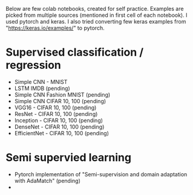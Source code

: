 Below are few colab notebooks, created for self practice. Examples are picked from multiple sources (mentioned in first cell of each notebook). I used pytorch and keras. I also tried converting few keras examples from "https://keras.io/examples/" to pytorch.

# Supervised classification / regression
* Simple CNN - MNIST 
* LSTM IMDB (pending)
* Simple CNN Fashion MNIST (pending)
* Simple CNN CIFAR 10, 100 (pending)
* VGG16 - CIFAR 10, 100 (pending)
* ResNet - CIFAR 10, 100 (pending)
* Inception - CIFAR 10, 100 (pending)
* DenseNet - CIFAR 10, 100 (pending)
* EfficientNet - CIFAR 10, 100 (pending)

# Semi supervied learning
* Pytorch implementation of "Semi-supervision and domain adaptation with AdaMatch" (pending)
* 
